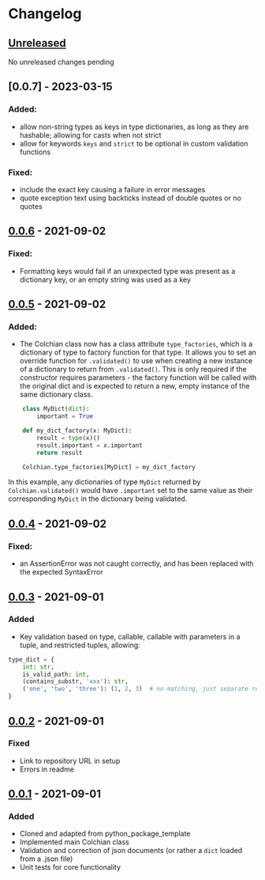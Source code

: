 # Changelog

## [Unreleased]

No unreleased changes pending

## [0.0.7] - 2023-03-15

### Added:
  - allow non-string types as keys in type dictionaries, as long as they are hashable; allowing for casts when not strict
  - allow for keywords `keys` and `strict` to be optional in custom validation functions

### Fixed:
  - include the exact key causing a failure in error messages
  - quote exception text using backticks instead of double quotes or no quotes

## [0.0.6] - 2021-09-02

### Fixed:
  - Formatting keys would fail if an unexpected type was present as a dictionary key, or an empty string was used as a key

## [0.0.5] - 2021-09-02

### Added:
  - The Colchian class now has a class attribute `type_factories`, which is a dictionary of type to factory function for that type. It allows you to set an override function for `.validated()` to use when creating a new instance of a dictionary to return from `.validated()`. This is only required if the constructor requires parameters - the factory function will be called with the original dict and is expected to return a new, empty instance of the same dictionary class.
```python
    class MyDict(dict):
        important = True

    def my_dict_factory(x: MyDict):
        result = type(x)()
        result.important = x.important
        return result

    Colchian.type_factories[MyDict] = my_dict_factory
```
In this example, any dictionaries of type `MyDict`  returned by `Colchian.validated()` would have `.important` set to the same value as their corresponding `MyDict` in the dictionary being validated.

## [0.0.4] - 2021-09-02

### Fixed:
  - an AssertionError was not caught correctly, and has been replaced with the expected SyntaxError

## [0.0.3] - 2021-09-01

### Added
  - Key validation based on type, callable, callable with parameters in a tuple, and restricted tuples, allowing:
```python
type_dict = {
    int: str,
    is_valid_path: int,
    (contains_substr, 'xxx'): str,
    ('one', 'two', 'three'): (1, 2, 3)  # no matching, just separate restriction for key and value 
}
```

## [0.0.2] - 2021-09-01

### Fixed
  - Link to repository URL in setup
  - Errors in readme

## [0.0.1] - 2021-09-01

### Added
  - Cloned and adapted from python_package_template
  - Implemented main Colchian class
  - Validation and correction of json documents (or rather a `dict` loaded from a .json file) 
  - Unit tests for core functionality

[Unreleased]: /../../../
[0.0.6]: /../../../tags/0.0.6
[0.0.5]: /../../../tags/0.0.5
[0.0.4]: /../../../tags/0.0.4
[0.0.3]: /../../../tags/0.0.3
[0.0.2]: /../../../tags/0.0.2
[0.0.1]: /../../../tags/0.0.1
